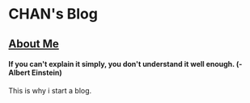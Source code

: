 # CHAN's Blog

## [About Me](https://prettygood236.github.io/about/)

#### If you can't explain it simply, you don't understand it well enough. (- Albert Einstein)

This is why i start a blog.

<!-- ## About Hydejack

This blog is based on the jekyll theme **[Hydejack Pro](https://hydejack.com/)**.<br>
In order to use Pro version of Hydejack, you must _[purchase the license](https://hydejack.com/download/)_.<br>
Please give credit to the author of the **Hydejack**, _[qwtel](https://github.com/qwtel)_. -->

